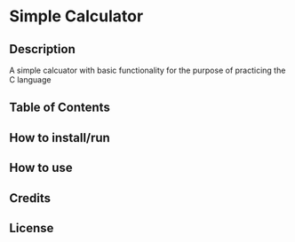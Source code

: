 # Simple Calculator #

##  Description ##
A simple calcuator with basic functionality for the purpose of practicing the C language

## Table of Contents ##

## How to install/run ##

## How to use ##

## Credits ##

## License ##
